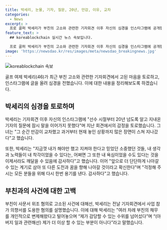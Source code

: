 ```yaml
---
title: 박세리, 눈물, 기자, 질문, 20년, 만감, 이유, 교차
categories:
  - News
excerpt: >
  프로 골퍼 박세리가 부친의 고소와 관련한 기자회견 이후 자신의 심경을 인스타그램에 공개했다. 20년 넘는 기자와의 인연에 대한 감사를 표현하며, 자신의 욕심과 착각을 깨달음에 감사하다고 말했다. 또한, 이를 통해 앞으로 더 강하게 나아갈 것이라고 다짐하고, 걱정해 주는 팬들을 위해 용기를 낸다는 메시지를 전했다. 이에 덧붙여, 부친의 사문서 위조 혐의에 대한 상황과 기자와의 감동적인 회견 장면을 설명하며, 부친과의 관계에 대한 솔직한 이야기도 드러냈다.
feature_text: >
  ## koreablockchain 실시간 뉴스 속보입니다.

  프로 골퍼 박세리가 부친의 고소와 관련한 기자회견 이후 자신의 심경을 인스타그램에 공개했다. 20년 넘는 기자와의 인연에 대한 감사를 표현하며, 자신의 욕심과 착각을 깨달음에 감사하다고 말했다. 또한, 이를 통해 앞으로 더 강하게 나아갈 것이라고 다짐하고, 걱정해 주는 팬들을 위해 용기를 낸다는 메시지를 전했다. 이에 덧붙여, 부친의 사문서 위조 혐의에 대한 상황과 기자와의 감동적인 회견 장면을 설명하며, 부친과의 관계에 대한 솔직한 이야기도 드러냈다.
image: 'https://newsdao.kr/res/images/meta/newsdao_breakingnews.jpg'
---
```


<p><img src="https://newsdao.kr/res/images/meta/newsdao_breakingnews.jpg" alt="koreablockchain 속보" /></p>

<p data-ke-size="size16">골프 여제 박세리(46)가 최근 부친 고소와 관련한 기자회견에서 고된 마음을 토로하고, 인스타그램에 글을 올려 심경을 전했습니다. 이에 대한 내용을 정리해보도록 하겠습니다.</p>

<h2 data-ke-size="size26">박세리의 심경을 토로하며</h2>

<p data-ke-size="size16">박세리는 기자회견 이후 자신의 인스타그램에 "선수 시절부터 20년 넘도록 알고 지내온 기자의 질문에 잠시 말을 이어가지 못했다"며 지난 회견에서의 감정을 토로했습니다. 그녀는 "그 순간 만감이 교차했고 과거부터 현재 놓인 상황까지 많은 장면이 스쳐 지나갔다"고 했습니다.</p>

<p data-ke-size="size16">또한, 박세리는 "지금껏 내가 해야만 했고 지켜야 한다고 믿었던 소중했던 것들, 내 생각과 노력들이 내 착각이었을 수 있다는, 어쩌면 그 또한 내 욕심이었을 수도 있다는 것을 이제서라도 깨달을 수 있음에 감사하다"고 했습니다. 이어 "앞으로 더 단단하게 나아갈 수 있는 계기로 삼아 또 다른 도전과 꿈을 향해 나아갈 것이라고 확신한다"며 "걱정해 주시는 모든 분들을 위해 다시 한번 용기를 낸다. 감사하다"고 했습니다.</p>

<h2 data-ke-size="size26">부친과의 사건에 대한 고백</h2>

<p data-ke-size="size16">부친이 사문서 위조 혐의로 고소된 사건에 대해선, 박세리는 전날 기자회견에서 사업 참가 의향서를 도용한 혐의를 설명했습니다. 이에 대해 박세리는 "여러 차례 부친의 채무를 개인적으로 변제해왔다고 털어놓으며 “제가 감당할 수 있는 수위를 넘어섰다”며 “(아버지 일과 관련해선) 제가 더 이상 할 수 있는 부분이 아니다”라고 말했습니다.</p>

